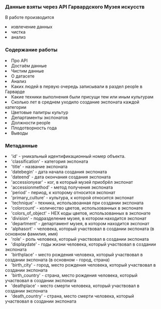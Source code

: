 ### Данные взяты через API Гарвардского Музея искусств

В работе производится
<li> извлечение данных
<li> чистка
<li> анализ

<h3><b>Содержание работы</b></h3>
<li> Про API
<li> Достаём данные
<li> Чистим данные
<li> О датасете
<li> Анализ
    <li> Каких людей в первую очередь записывали в раздел people в Гарварде
    <li> Какие техники выполнения были присущи тем или иным культурам
    <li> Сколько лет в среднем уходило создание экспоната каждой категории
    <li> Цветовые палитры культур
    <li> Департаменты экспонатов
    <li> Должности people
    <li> Плодотворность года
<li> Выводы

<h3><b>Метаданные</b></h3>
<li>'id' - уникальный идентификационный номер объекта.
<li>'classification' - категория экспоната
<li>'title' - название экспоната
<li>'datebegin' - дата начала создания экспоната
<li>'dateend' - дата окончания создания экспоната
<li>'accessionyear' - ког, в который музей приобрёл экспонат
<li>'accessionmethod' - метод получения экспоната
<li>'period' - период, к которому относится экспонат
<li>'primary_culture' - культура, к которой относится экспонат
<li>'technique' - техника, использвоанная при создании экспоната
<li>'colorcount' - количество цветов, использованных в экспонате
<li>'colors_of_object' - HEX коды цветов, использованных в экспонате
<li>'division' - подразделение музея, в котором находится экспонат
<li>'department' - департамент музея, в котором находится экспонат
<li>'alphasort' - человека, который участвовал в создании экспоната (в основном фамилия, имя)
<li>'role' - роль человека, который участвовал в создании экспоната
<li>'displaydate' - годы жизни человека, который участвовал в создании экспоната
<li>'birthplace' - место рождения человека, который участвовал в создании экспоната (в основном - город, страна)
<li>'birth_city' - город, место рождения человека, который участвовал в создании экспоната
<li>'birth_country' - страна, место рождения человека, который участвовал в создании экспоната
<li>'deathplace' - место смерти человека, который участвовал в создании экспоната
<li>'death_country' - страна, место смерти человека, который участвовал в создании экспоната
